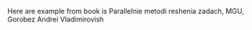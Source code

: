 Here are example from book is
Parallelnie metodi reshenia zadach, MGU, Gorobez Andrei Vladimirovish
